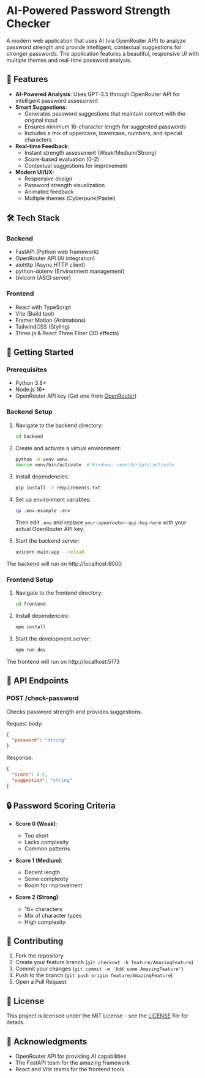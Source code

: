 # AI-Powered Password Strength Checker

A modern web application that uses AI (via OpenRouter API) to analyze password strength and provide intelligent, contextual suggestions for stronger passwords. The application features a beautiful, responsive UI with multiple themes and real-time password analysis.

## 🌟 Features

- **AI-Powered Analysis**: Uses GPT-3.5 through OpenRouter API for intelligent password assessment
- **Smart Suggestions**: 
  - Generates password suggestions that maintain context with the original input
  - Ensures minimum 16-character length for suggested passwords
  - Includes a mix of uppercase, lowercase, numbers, and special characters
- **Real-time Feedback**:
  - Instant strength assessment (Weak/Medium/Strong)
  - Score-based evaluation (0-2)
  - Contextual suggestions for improvement
- **Modern UI/UX**:
  - Responsive design
  - Password strength visualization
  - Animated feedback
  - Multiple themes (Cyberpunk/Pastel)

## 🛠️ Tech Stack

### Backend
- FastAPI (Python web framework)
- OpenRouter API (AI integration)
- aiohttp (Async HTTP client)
- python-dotenv (Environment management)
- Uvicorn (ASGI server)

### Frontend
- React with TypeScript
- Vite (Build tool)
- Framer Motion (Animations)
- TailwindCSS (Styling)
- Three.js & React Three Fiber (3D effects)

## 🚀 Getting Started

### Prerequisites
- Python 3.8+
- Node.js 16+
- OpenRouter API key (Get one from [OpenRouter](https://openrouter.ai/))

### Backend Setup

1. Navigate to the backend directory:
   ```bash
   cd backend
   ```

2. Create and activate a virtual environment:
   ```bash
   python -m venv venv
   source venv/bin/activate  # Windows: venv\Scripts\activate
   ```

3. Install dependencies:
   ```bash
   pip install -r requirements.txt
   ```

4. Set up environment variables:
   ```bash
   cp .env.example .env
   ```
   Then edit `.env` and replace `your-openrouter-api-key-here` with your actual OpenRouter API key.

5. Start the backend server:
   ```bash
   uvicorn main:app --reload
   ```

The backend will run on http://localhost:8000

### Frontend Setup

1. Navigate to the frontend directory:
   ```bash
   cd frontend
   ```

2. Install dependencies:
   ```bash
   npm install
   ```

3. Start the development server:
   ```bash
   npm run dev
   ```

The frontend will run on http://localhost:5173

## 📝 API Endpoints

### POST /check-password
Checks password strength and provides suggestions.

Request body:
```json
{
  "password": "string"
}
```

Response:
```json
{
  "score": 0-2,
  "suggestion": "string"
}
```

## 🔒 Password Scoring Criteria

- **Score 0 (Weak)**:
  - Too short
  - Lacks complexity
  - Common patterns

- **Score 1 (Medium)**:
  - Decent length
  - Some complexity
  - Room for improvement

- **Score 2 (Strong)**:
  - 16+ characters
  - Mix of character types
  - High complexity

## 🤝 Contributing

1. Fork the repository
2. Create your feature branch (`git checkout -b feature/AmazingFeature`)
3. Commit your changes (`git commit -m 'Add some AmazingFeature'`)
4. Push to the branch (`git push origin feature/AmazingFeature`)
5. Open a Pull Request

## 📜 License

This project is licensed under the MIT License - see the [LICENSE](LICENSE) file for details.

## 🙏 Acknowledgments

- OpenRouter API for providing AI capabilities
- The FastAPI team for the amazing framework
- React and Vite teams for the frontend tools 